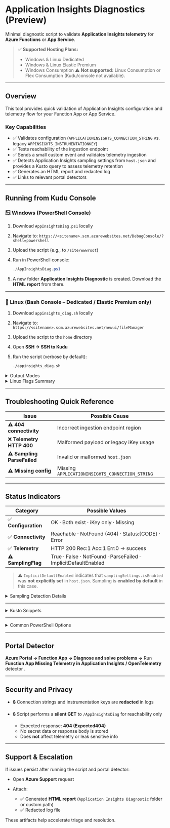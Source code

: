 # Application Insights Diagnostics (Preview)

Minimal diagnostic script to validate **Application Insights telemetry** for **Azure Functions** or **App Service**.

> ✅ **Supported Hosting Plans:**
>
> * Windows & Linux Dedicated
> * Windows & Linux Elastic Premium
> * Windows Consumption
>   ⚠️ **Not supported:** Linux Consumption or Flex Consumption (Kudu/console not available).

---

## Overview

This tool provides quick validation of Application Insights configuration and telemetry flow for your Function App or App Service.

### Key Capabilities

* ✅ Validates configuration (`APPLICATIONINSIGHTS_CONNECTION_STRING` vs. legacy `APPINSIGHTS_INSTRUMENTATIONKEY`)
* ✅ Tests reachability of the ingestion endpoint
* ✅ Sends a small custom event and validates telemetry ingestion
* ✅ Detects Application Insights sampling settings from `host.json` and provides a Kusto query to assess telemetry retention
* ✅ Generates an HTML report and redacted log
* ✅ Links to relevant portal detectors

---

## Running from Kudu Console

### 🪟 Windows (PowerShell Console)

1. Download `AppInsightsDiag.ps1` locally
2. Navigate to:
   `https://<sitename>.scm.azurewebsites.net/DebugConsole/?shell=powershell`
3. Upload the script (e.g., to `/site/wwwroot`)
4. Run in PowerShell console:

   ```powershell
   ./AppInsightsDiag.ps1
   ```
5. A new folder **Application Insights Diagnostic** is created.
   Download the **HTML report** from there.

---

### 🐧 Linux (Bash Console – Dedicated / Elastic Premium only)

1. Download `appinsights_diag.sh` locally
2. Navigate to:
   `https://<sitename>.scm.azurewebsites.net/newui/fileManager`
3. Upload the script to the `home` directory
4. Open **SSH → SSH to Kudu**
5. Run the script (verbose by default):

   ```bash
   ./appinsights_diag.sh
   ```

<details>
<summary>Output Modes</summary>

| Mode      | Command                         | Description                                     |
| --------- | ------------------------------- | ----------------------------------------------- |
| ✅ Default | `./appinsights_diag.sh`         | Verbose output with guidance                    |
| ⚠️ Quiet  | `./appinsights_diag.sh --quiet` | Minimal console output                          |
| ✅ Full    | `./appinsights_diag.sh --full`  | Adds environment snapshot and extended guidance |

After execution, download the HTML report and log from the **Application Insights Diagnostic** directory.

> ⚠️ Not supported on **Linux Consumption** or **Flex Consumption** — Kudu shell not available.

</details>

<details>
<summary>Linux Flags Summary</summary>

| Flag                  | Purpose                                                   |
| --------------------- | --------------------------------------------------------- |
| *(default)*           | Verbose mode                                              |
| `--quiet`, `-q`       | Minimal output                                            |
| `--full`, `-F`        | Full mode with environment snapshot                       |
| `--output-dir <dir>`  | Custom output directory                                   |
| `--report <file>`     | Custom report path/name                                   |
| `--site-path <rel>`   | Relative path for silent GET (default `/AppInsightsDiag`) |
| `--disable-site-ping` | Skip site reachability test                               |
| `--no-redact`         | Disable redaction of secrets in log                       |
| `--verbose`, `-v`     | Explicitly enable verbose (redundant)                     |

**Example combined usage:**

```bash
./appinsights_diag.sh --full --output-dir diag_out --report /home/site/wwwroot/ai-linux.html --site-path /PingStats --disable-site-ping
```

</details>

---

## Troubleshooting Quick Reference

| Issue                       | Possible Cause                                  |
| --------------------------- | ----------------------------------------------- |
| ⚠️ **404 connectivity**     | Incorrect ingestion endpoint region             |
| ❌ **Telemetry HTTP 400**    | Malformed payload or legacy iKey usage          |
| ⚠️ **Sampling ParseFailed** | Invalid or malformed `host.json`                |
| ⚠️ **Missing config**       | Missing `APPLICATIONINSIGHTS_CONNECTION_STRING` |

---

## Status Indicators

| Category            | Possible Values                                                |
| ------------------- | -------------------------------------------------------------- |
| ✅ **Configuration** | OK · Both exist · iKey only · Missing                          |
| ✅ **Connectivity**  | Reachable · NotFound (404) · Status:{CODE} · Error             |
| ✅ **Telemetry**     | HTTP 200 Rec:1 Acc:1 Err:0 → success                           |
| ⚠️ **SamplingFlag** | True · False · NotFound · ParseFailed · ImplicitDefaultEnabled |

> ⚠️ `ImplicitDefaultEnabled` indicates that `samplingSettings.isEnabled` was **not explicitly set** in `host.json`.
> Sampling is **enabled by default** in this case.

<details>
<summary>Sampling Detection Details</summary>

| Condition                                 | SamplingFlag             | Interpretation                |
| ----------------------------------------- | ------------------------ | ----------------------------- |
| Missing `samplingSettings` or `isEnabled` | `ImplicitDefaultEnabled` | Sampling active by default    |
| `"isEnabled": true`                       | `True`                   | Sampling explicitly enabled   |
| `"isEnabled": false`                      | `False`                  | Sampling disabled             |
| Parse error                               | `ParseFailed`            | Invalid JSON                  |
| File missing                              | `NotFound`               | Treated as enabled by default |

**Kusto Retention Query**

```kusto
union requests, dependencies, pageViews, browserTimings, exceptions, traces
| where timestamp > ago(24h)
| summarize RetainedPercentage = 100/avg(coalesce(itemCount,1)) by bin(timestamp,1h), itemType
```

**Interpretation:**

* ≈100 → Full retention, no sampling
* <100 → Sampling active (reduced telemetry)
* Fluctuating 90–99 → Adaptive sampling

**To disable sampling explicitly**, add to `host.json`:

```json
{
  "logging": {
    "applicationInsights": {
      "samplingSettings": {
        "isEnabled": false
      }
    }
  }
}
```

</details>

---

<details>
<summary>Kusto Snippets</summary>

**Event validation**

```kusto
customEvents
| where timestamp > ago(1h)
| where name == 'curlConnectivityTestEvent-<GUID>'
```

**Sampling retention**

```kusto
union requests, dependencies, pageViews, browserTimings, exceptions, traces
| where timestamp > ago(24h)
| summarize RetainedPercentage = 100/avg(coalesce(itemCount,1)) by bin(timestamp,1h), itemType
```

</details>

---

<details>
<summary>Common PowerShell Options</summary>

```powershell
./AppInsightsDiag.ps1 -VerboseMode
./AppInsightsDiag.ps1 -HtmlReportPath C:\temp\ai-report.html
./AppInsightsDiag.ps1 -HostJsonPath C:\home\site\wwwroot\host.json
```

</details>

---

## Portal Detector

**Azure Portal → Function App → Diagnose and solve problems →**
Run **Function App Missing Telemetry in Application Insights / OpenTelemetry** detector .

---

## Security and Privacy

* 🔒 Connection strings and instrumentation keys are **redacted** in logs
* 🔒 Script performs a **silent GET** to `/AppInsightsDiag` for reachability only

  * Expected response: **404 (Expected404)**
  * No secret data or response body is stored
  * Does **not** affect telemetry or leak sensitive info

---

## Support & Escalation

If issues persist after running the script and portal detector:

* Open **Azure Support** request
* Attach:

  * ✅ Generated **HTML report** (`Application Insights Diagnostic` folder or custom path)
  * ✅ Redacted log file

These artifacts help accelerate triage and resolution.
